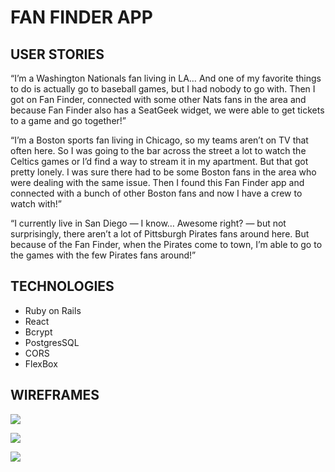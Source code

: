 # FAN FINDER APP

## USER STORIES

“I’m a Washington Nationals fan living in LA… And one of my favorite things to do is actually go to baseball games, but I had nobody to go with. Then I got on Fan Finder, connected with some other Nats fans in the area and because Fan Finder also has a SeatGeek widget, we were able to get tickets to a game and go together!”

“I’m a Boston sports fan living in Chicago, so my teams aren’t on TV that often here. So I was going to the bar across the street a lot to watch the Celtics games or I’d find a way to stream it in my apartment. But that got pretty lonely. I was sure there had to be some Boston fans in the area who were dealing with the same issue. Then I found this Fan Finder app and connected with a bunch of other Boston fans and now I have a crew to watch with!”

“I currently live in San Diego — I know… Awesome right? — but not surprisingly, there aren’t a lot of Pittsburgh Pirates fans around here. But because of the Fan Finder, when the Pirates come to town, I’m able to go to the games with the few Pirates fans around!” 

## TECHNOLOGIES

- Ruby on Rails
- React
- Bcrypt
- PostgresSQL
- CORS
- FlexBox

## WIREFRAMES
![](..../fan-finder-login-form.png)

![](..../fanfinder-signup-page.png)

![](..../fan-finder-main-page.png)
